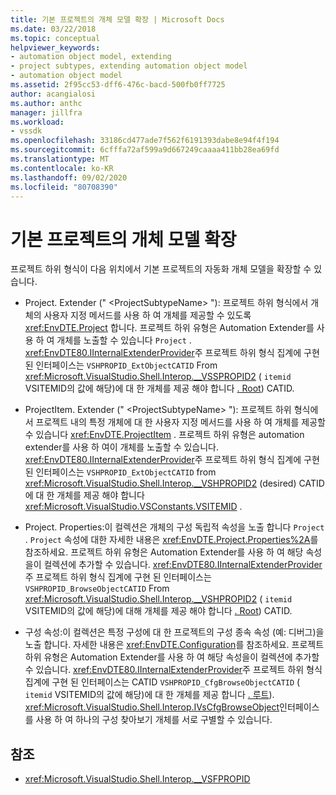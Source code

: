 ```yaml
---
title: 기본 프로젝트의 개체 모델 확장 | Microsoft Docs
ms.date: 03/22/2018
ms.topic: conceptual
helpviewer_keywords:
- automation object model, extending
- project subtypes, extending automation object model
- automation object model
ms.assetid: 2f95cc53-dff6-476c-bacd-500fb0ff7725
author: acangialosi
ms.author: anthc
manager: jillfra
ms.workload:
- vssdk
ms.openlocfilehash: 33186cd477ade7f562f6191393dabe8e94f4f194
ms.sourcegitcommit: 6cfffa72af599a9d667249caaaa411bb28ea69fd
ms.translationtype: MT
ms.contentlocale: ko-KR
ms.lasthandoff: 09/02/2020
ms.locfileid: "80708390"
---
```

# <a name="extend-the-object-model-of-the-base-project"></a>기본 프로젝트의 개체 모델 확장

프로젝트 하위 형식이 다음 위치에서 기본 프로젝트의 자동화 개체 모델을 확장할 수 있습니다.

- Project. Extender (" \<ProjectSubtypeName> "): 프로젝트 하위 형식에서 개체의 사용자 지정 메서드를 사용 하 여 개체를 제공할 수 있도록 <xref:EnvDTE.Project> 합니다. 프로젝트 하위 유형은 Automation Extender를 사용 하 여 개체를 노출할 수 있습니다 `Project` . <xref:EnvDTE80.IInternalExtenderProvider>주 프로젝트 하위 형식 집계에 구현 된 인터페이스는 `VSHPROPID_ExtObjectCATID` From <xref:Microsoft.VisualStudio.Shell.Interop.__VSSPROPID2> ( `itemid` VSITEMID의 값에 해당)에 대 한 개체를 제공 해야 합니다 [. Root](<xref:Microsoft.VisualStudio.VSConstants.VSITEMID.Root>)) CATID.

- ProjectItem. Extender (" \<ProjectSubtypeName> "): 프로젝트 하위 형식에서 프로젝트 내의 특정 개체에 대 한 사용자 지정 메서드를 사용 하 여 개체를 제공할 수 있습니다 <xref:EnvDTE.ProjectItem> . 프로젝트 하위 유형은 automation extender를 사용 하 여이 개체를 노출할 수 있습니다. <xref:EnvDTE80.IInternalExtenderProvider>주 프로젝트 하위 형식 집계에 구현 된 인터페이스는 `VSHPROPID_ExtObjectCATID` from <xref:Microsoft.VisualStudio.Shell.Interop.__VSHPROPID2> (desired) CATID에 대 한 개체를 제공 해야 합니다 <xref:Microsoft.VisualStudio.VSConstants.VSITEMID> .

- Project. Properties:이 컬렉션은 개체의 구성 독립적 속성을 노출 합니다 `Project` . `Project` 속성에 대한 자세한 내용은 <xref:EnvDTE.Project.Properties%2A>를 참조하세요. 프로젝트 하위 유형은 Automation Extender를 사용 하 여 해당 속성을이 컬렉션에 추가할 수 있습니다. <xref:EnvDTE80.IInternalExtenderProvider>주 프로젝트 하위 형식 집계에 구현 된 인터페이스는 `VSHPROPID_BrowseObjectCATID` From <xref:Microsoft.VisualStudio.Shell.Interop.__VSHPROPID2> ( `itemid` VSITEMID의 값에 해당)에 대해 개체를 제공 해야 합니다 [. Root](<xref:Microsoft.VisualStudio.VSConstants.VSITEMID.Root>)) CATID.

- 구성 속성:이 컬렉션은 특정 구성에 대 한 프로젝트의 구성 종속 속성 (예: 디버그)을 노출 합니다. 자세한 내용은 <xref:EnvDTE.Configuration>를 참조하세요. 프로젝트 하위 유형은 Automation Extender를 사용 하 여 해당 속성을이 컬렉션에 추가할 수 있습니다. <xref:EnvDTE80.IInternalExtenderProvider>주 프로젝트 하위 형식 집계에 구현 된 인터페이스는 CATID `VSHPROPID_CfgBrowseObjectCATID` ( `itemid` VSITEMID의 값에 해당)에 대 한 개체를 제공 합니다 [. 루트](<xref:Microsoft.VisualStudio.VSConstants.VSITEMID.Root>)). <xref:Microsoft.VisualStudio.Shell.Interop.IVsCfgBrowseObject>인터페이스를 사용 하 여 하나의 구성 찾아보기 개체를 서로 구별할 수 있습니다.

## <a name="see-also"></a>참조

- <xref:Microsoft.VisualStudio.Shell.Interop.__VSFPROPID>
